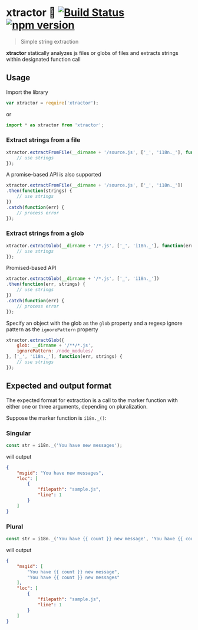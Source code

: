 # xtractor 🚜 [![Build Status](https://img.shields.io/travis/pinterest-web/xtractor/master.svg?style=flat)](https://travis-ci.org/pinterest-web/xtractor) [![npm version](https://img.shields.io/npm/v/xtractor.svg?style=flat)](https://www.npmjs.com/package/xtractor)

> Simple string extraction

**xtractor** statically analyzes js files or globs of files and extracts strings within designated function call

## Usage

Import the library
```js
var xtractor = require('xtractor');
```
or
```js
import * as xtractor from 'xtractor';
```

### Extract strings from a file

```js
xtractor.extractFromFile(__dirname + '/source.js', ['_', 'i18n._'], function(err, strings) {
    // use strings
});
```

A promise-based API is also supported

```js
xtractor.extractFromFile(__dirname + '/source.js', ['_', 'i18n._'])
.then(function(strings) {
    // use strings
})
.catch(function(err) {
    // process error
});
```

### Extract strings from a glob

```js
xtractor.extractGlob(__dirname + '/*.js', ['_', 'i18n._'], function(err, strings) {
    // use strings
});
```

Promised-based API

```js
xtractor.extractGlob(__dirname + '/*.js', ['_', 'i18n._'])
.then(function(err, strings) {
    // use strings
})
.catch(function(err) {
    // process error
});
```

Specify an object with the glob as the `glob` property and a regexp ignore pattern as the `ignorePattern` property

```js
xtractor.extractGlob({
    glob: __dirname + '/**/*.js',
    ignorePattern: /node_modules/
}, ['_', 'i18n._'], function(err, strings) {
    // use strings
});
```

## Expected and output format

The expected format for extraction is a call to the marker function with either one or three arguments, depending on pluralization.

Suppose the marker function is `i18n._()`:

### Singular
```js
const str = i18n._('You have new messages');
```
will output
```json
{
    "msgid": "You have new messages",
    "loc": [
        {
            "filepath": "sample.js",
            "line": 1
        }
    ]
}
```

### Plural
```js
const str = i18n._('You have {{ count }} new message', 'You have {{ count }} new messages', count);
```
will output
```json
{
    "msgid": [
        "You have {{ count }} new message",
        "You have {{ count }} new messages"
    ],
    "loc": [
        {
            "filepath": "sample.js",
            "line": 1
        }
    ]
}
```